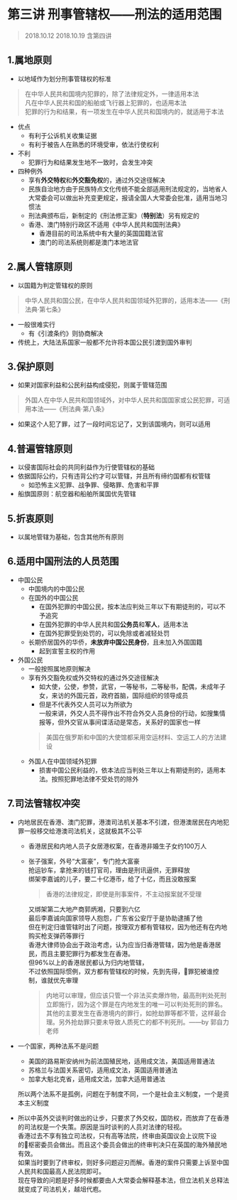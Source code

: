 # 第三讲 刑事管辖权——刑法的适用范围
> 2018.10.12 2018.10.19 含第四讲
## 1.属地原则 
* 以地域作为划分刑事管辖权的标准
> 在中华人民共和国境内犯罪的，除了法律规定外，一律适用本法  
> 凡在中华人民共和国的船舶或飞行器上犯罪的，也适用本法  
> 犯罪的行为和结果，有一项发生在中华人民共和国境内的，就适用于本法
* 优点
	* 有利于公诉机关收集证据
	* 有利于被告人在熟悉的环境受审，依法行使权利
* 不利
	* 犯罪行为和结果发生地不一致时，会发生冲突
* 四种例外
	* 享有**外交特权**和**外交豁免权**的，通过外交途径解决
	* 民族自治地方由于民族特点文化传统不能全部适用刑法规定的，当地省人大常委会可以做出补充变更规定，报请全国人大常委会批准，适用当地习惯法
	* 刑法典颁布后，新制定的《刑法修正案》（**特别法**）另有规定的
	* 香港、澳门特别行政区不适用《中华人民共和国刑法典》
		* 香港目前的司法系统中有大量的英国国籍法官  
		* 澳门的司法系统则都是澳门本地法官
		


## 2.属人管辖原则
* 以国籍为判定管辖权的原则
> 中华人民共和国公民，在中华人民共和国领域外犯罪的，适用本法——《刑法典·第七条》
* 一般很难实行
	* 有《引渡条约》则协商解决
* 传统上，大陆法系国家一般都不允许将本国公民引渡到国外审判

## 3.保护原则
* 如果对国家利益和公民利益构成侵犯，则属于管辖范围
> 外国人在中华人民共和国领域外，对中华人民共和国国家或公民犯罪，可适用本法——《刑法典·第八条》
* 如果这个人犯了罪，过了一段时间忘记了，又到该国境内，则可以适用

## 4.普遍管辖原则
* 以侵害国际社会的共同利益作为行使管辖权的基础
* 依据国际公约，只有违背公约才可以管辖，并且所有缔约国都有权管辖
	* 如恐怖主义犯罪、战争罪、侵略罪、危害和平罪
* 船旗国原则：航空器和船舶所属国优先管辖

## 5.折衷原则
* 以属地管辖为基础，包含其他所有原则

## 6.适用中国刑法的人员范围
* 中国公民
	* 中国境内的中国公民
	* 在国外的中国公民
		* 在国外犯罪的中国公民，按本法应判处三年以下有期徒刑的，可以不予追究
		* 在国外犯罪的中华人民共和国**公务员**和**军人**，适用本法
		* 在国外犯罪受到处罚的，可以免除或者减轻处罚
	* 长期侨居国外的华侨，**未放弃中国公民身份**，且未加入外国国籍  
		* 起到宣誓主权的作用
* 外国公民
	* 一般按照属地原则解决
	* 享有外交豁免权或外交特权的通过外交途径解决  
		* 如大使，公使，参赞，武官，一等秘书，二等秘书，配偶，未成年子女，来访的外国元首，政府首脑，国际组织的领导成员
		* 但是不代表外交人员可以为所欲为  
			一般来讲，外交人员不得作出不符合外交人员身份的行动，如搜集情报等，但外交官从事间谍活动是常态，关系好的国家也一样  
		> 美国在俄罗斯和中国的大使馆都采用空运材料、空运工人的方法建设
	* 外国人在中国领域外犯罪  
		* 损害中国公民利益的，依本法应当判处三年以上有期徒刑的，适用本法。按照犯罪地法律不受处罚的除外

## 7.司法管辖权冲突  
* 内地居民在香港、澳门犯罪，港澳司法机关基本不引渡，但港澳居民在内地犯罪一般移交给港澳司法机关，这就极其不公平
	* 香港居民和内地人员子女居港权案，在香港非婚生子女约100万人
	* 张子强案，外号“大富豪”，专门抢大富豪  
		抢运钞车，拿抢来的钱打官司，理由是刑讯逼供，无罪释放  
		绑架李嘉诚的儿子，要二十亿港币，给了十亿，而且没敢报案  
		> 香港的法律规定，即使是刑事案件，不主动报案就不受理  
				
		又绑架第二大地产商郭炳湘，只要到六亿  
		最后李嘉诚向国家领导人抱怨，广东省公安厅于是协助逮捕了他  
		但在判定归谁管辖时出了问题，按理双方都有管辖权，因为他还有在内地购买枪支弹药等罪行    
		香港大律师协会出于政治考虑，认为应当归香港管辖，因为他是香港居民，而且主要犯罪行为都发生在香港。  
		但96%以上的香港居民都认为归内地管辖，  
		不过依照国际惯例，双方都有管辖权的时候，先到先得，罪犯被谁控制，谁就优先审理  
		> 内地可以审理，但应该只管一个非法买卖爆炸物，最高刑判处死刑立即施行，因为这个罪是在内地发生的唯一可以判处死刑的罪名。其他的主要发生在香港境内的罪行，如抢劫罪等都不管，这样最合理。另外抢劫罪只要未导致人质死亡的都不判死刑。——by 郭自力老师
* 一个国家，两种法系不是问题  
	* 美国的路易斯安纳州为前法国殖民地，适用成文法，美国适用普通法
	* 苏格兰与法国关系密切，适用成文法，英国适用普通法
	* 加拿大魁北克省，适用成文法，加拿大适用普通法  

	所以两个法系不是孤例，问题在于制度不同，一个是社会主义制度，一个是资本主义制度
* 所以中英外交谈判时做出的让步，只要求了外交权，国防权，而放弃了在香港的司法权是一个失策。原因是当时谈判的人员对法律的轻视。  
	香港过去不享有独立司法权，只有高等法院，终审由英国议会上议院下设的枢密委员会做出。而且这个委员会做出的终审判决只在英国的海外殖民地有效。    
	如果当时要到了终审权，则好多问题迎刃而解。香港的案件只需要上诉至中国人民共和国最高人民法院即可。  
	现在导致的问题是好多时候都要由人大常委会解释基本法，但立法机关总释法就变成了司法机关，越俎代庖。  